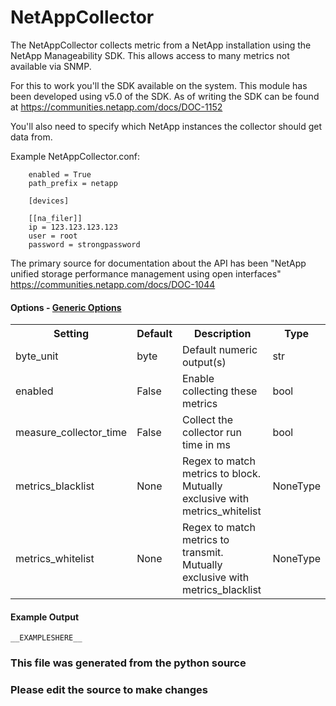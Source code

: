 NetAppCollector
=====

The NetAppCollector collects metric from a NetApp installation using the
NetApp Manageability SDK. This allows access to many metrics not available
via SNMP.

For this to work you'll the SDK available on the system.
This module has been developed using v5.0 of the SDK.
As of writing the SDK can be found at
https://communities.netapp.com/docs/DOC-1152

You'll also need to specify which NetApp instances the collector should
get data from.

Example NetAppCollector.conf:
```
    enabled = True
    path_prefix = netapp

    [devices]

    [[na_filer]]
    ip = 123.123.123.123
    user = root
    password = strongpassword

````

The primary source for documentation about the API has been
"NetApp unified storage performance management using open interfaces"
https://communities.netapp.com/docs/DOC-1044


#### Options - [Generic Options](Configuration)

<table><tr><th>Setting</th><th>Default</th><th>Description</th><th>Type</th></tr>
<tr><td>byte_unit</td><td>byte</td><td>Default numeric output(s)</td><td>str</td></tr>
<tr><td>enabled</td><td>False</td><td>Enable collecting these metrics</td><td>bool</td></tr>
<tr><td>measure_collector_time</td><td>False</td><td>Collect the collector run time in ms</td><td>bool</td></tr>
<tr><td>metrics_blacklist</td><td>None</td><td>Regex to match metrics to block. Mutually exclusive with metrics_whitelist</td><td>NoneType</td></tr>
<tr><td>metrics_whitelist</td><td>None</td><td>Regex to match metrics to transmit. Mutually exclusive with metrics_blacklist</td><td>NoneType</td></tr>
</table>

#### Example Output

```
__EXAMPLESHERE__
```

### This file was generated from the python source
### Please edit the source to make changes

